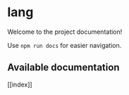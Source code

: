 # lang

Welcome to the project documentation!

Use `npm run docs` for easier navigation.

## Available documentation

[[index]]
